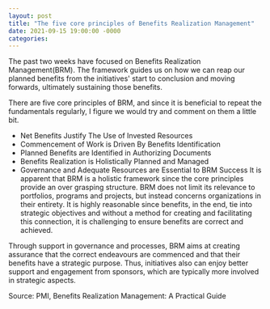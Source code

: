 ```yaml
---
layout: post
title: "The five core principles of Benefits Realization Management"
date: 2021-09-15 19:00:00 -0000
categories:
---
```


The past two weeks have focused on Benefits Realization Management(BRM). The framework guides us on how we can reap our planned benefits from the initiatives' start to conclusion and moving forwards, ultimately sustaining those benefits. 

There are five core principles of BRM, and since it is beneficial to repeat the fundamentals regularly, I figure we would try and comment on them a little bit. 
- Net Benefits Justify The Use of Invested Resources
- Commencement of Work is Driven By Benefits Identification
- Planned Benefits are Identified in Authorizing Documents
- Benefits Realization is Holistically Planned and Managed
- Governance and Adequate Resources are Essential to BRM Success
It is apparent that BRM is a holistic framework since the core principles provide an over grasping structure. BRM does not limit its relevance to portfolios, programs and projects, but instead concerns organizations in their entirety. It is highly reasonable since benefits, in the end, tie into strategic objectives and without a method for creating and facilitating this connection, it is challenging to ensure benefits are correct and achieved. 

Through support in governance and processes, BRM aims at creating assurance that the correct endeavours are commenced and that their benefits have a strategic purpose. Thus, initiatives also can enjoy better support and engagement from sponsors, which are typically more involved in strategic aspects. 

Source: PMI, Benefits Realization Management: A Practical Guide
